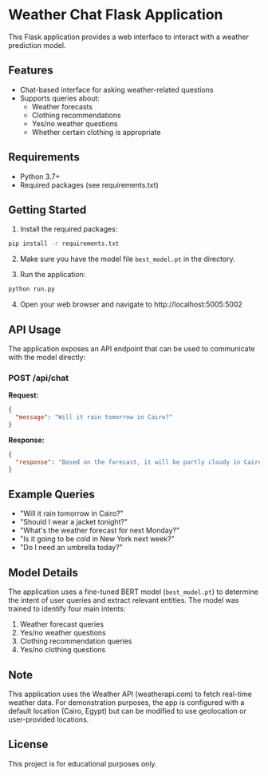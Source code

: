 # Weather Chat Flask Application

This Flask application provides a web interface to interact with a weather prediction model.

## Features

- Chat-based interface for asking weather-related questions
- Supports queries about:
  - Weather forecasts
  - Clothing recommendations
  - Yes/no weather questions
  - Whether certain clothing is appropriate

## Requirements

- Python 3.7+
- Required packages (see requirements.txt)

## Getting Started

1. Install the required packages:

```bash
pip install -r requirements.txt
```

2. Make sure you have the model file `best_model.pt` in the directory.

3. Run the application:

```bash
python run.py
```

4. Open your web browser and navigate to http://localhost:5005:5002

## API Usage

The application exposes an API endpoint that can be used to communicate with the model directly:

### POST /api/chat

**Request:**

```json
{
  "message": "Will it rain tomorrow in Cairo?"
}
```

**Response:**

```json
{
  "response": "Based on the forecast, it will be partly cloudy in Cairo on Sunday, July 10."
}
```

## Example Queries

- "Will it rain tomorrow in Cairo?"
- "Should I wear a jacket tonight?"
- "What's the weather forecast for next Monday?"
- "Is it going to be cold in New York next week?"
- "Do I need an umbrella today?"

## Model Details

The application uses a fine-tuned BERT model (`best_model.pt`) to determine the intent of user queries and extract relevant entities. The model was trained to identify four main intents:

1. Weather forecast queries
2. Yes/no weather questions
3. Clothing recommendation queries
4. Yes/no clothing questions

## Note

This application uses the Weather API (weatherapi.com) to fetch real-time weather data. For demonstration purposes, the app is configured with a default location (Cairo, Egypt) but can be modified to use geolocation or user-provided locations.

## License

This project is for educational purposes only.
